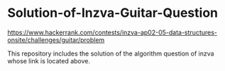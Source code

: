 # Solution-of-Inzva-Guitar-Question
https://www.hackerrank.com/contests/inzva-ap02-05-data-structures-onsite/challenges/guitar/problem

This repository includes the solution of the algorithm question of inzva whose link is located above.
